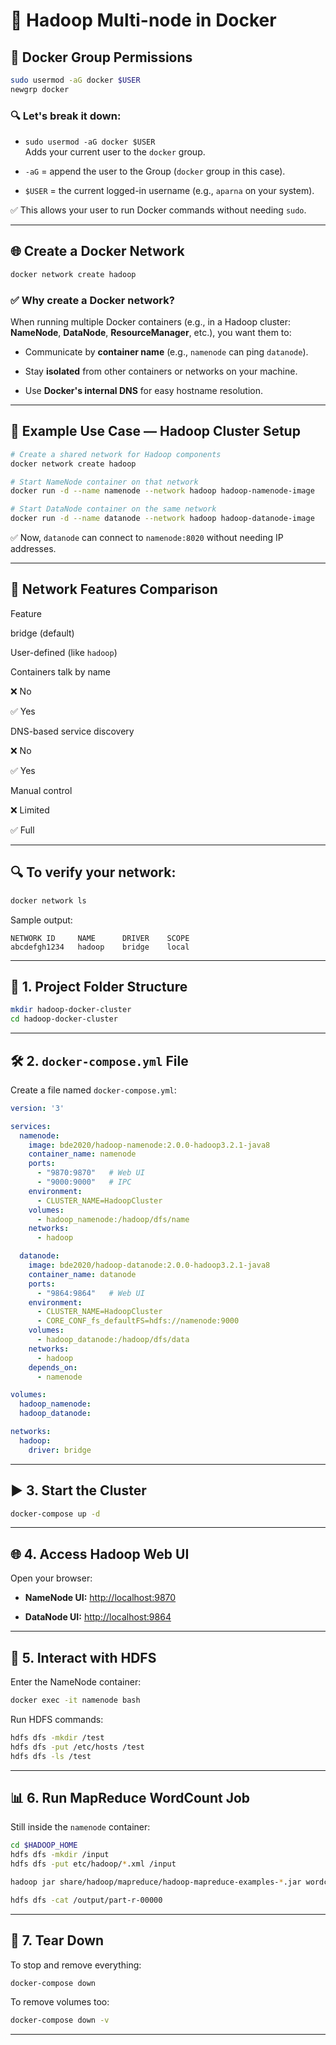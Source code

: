 # 🚀 Hadoop Multi-node in Docker

## 🔧 Docker Group Permissions

```bash
sudo usermod -aG docker $USER
newgrp docker

```

### 🔍 Let's break it down:

-   `sudo usermod -aG docker $USER`  
    Adds your current user to the `docker` group.
    
-   `-aG` = append the user to the Group (`docker` group in this case).
    
-   `$USER` = the current logged-in username (e.g., `aparna` on your system).
    

✅ This allows your user to run Docker commands without needing `sudo`.

----------

## 🌐 Create a Docker Network

```bash
docker network create hadoop

```

### ✅ Why create a Docker network?

When running multiple Docker containers (e.g., in a Hadoop cluster: **NameNode**, **DataNode**, **ResourceManager**, etc.), you want them to:

-   Communicate by **container name** (e.g., `namenode` can ping `datanode`).
    
-   Stay **isolated** from other containers or networks on your machine.
    
-   Use **Docker's internal DNS** for easy hostname resolution.
    

----------

## 🧠 Example Use Case — Hadoop Cluster Setup

```bash
# Create a shared network for Hadoop components
docker network create hadoop

# Start NameNode container on that network
docker run -d --name namenode --network hadoop hadoop-namenode-image

# Start DataNode container on the same network
docker run -d --name datanode --network hadoop hadoop-datanode-image

```

✅ Now, `datanode` can connect to `namenode:8020` without needing IP addresses.

----------

## 🌉 Network Features Comparison

Feature

bridge (default)

User-defined (like `hadoop`)

Containers talk by name

❌ No

✅ Yes

DNS-based service discovery

❌ No

✅ Yes

Manual control

❌ Limited

✅ Full

----------

## 🔍 To verify your network:

```bash
docker network ls

```

Sample output:

```
NETWORK ID     NAME      DRIVER    SCOPE
abcdefgh1234   hadoop    bridge    local

```

----------

## 📁 1. Project Folder Structure

```bash
mkdir hadoop-docker-cluster
cd hadoop-docker-cluster

```

----------

## 🛠️ 2. `docker-compose.yml` File

Create a file named `docker-compose.yml`:

```yaml
version: '3'

services:
  namenode:
    image: bde2020/hadoop-namenode:2.0.0-hadoop3.2.1-java8
    container_name: namenode
    ports:
      - "9870:9870"   # Web UI
      - "9000:9000"   # IPC
    environment:
      - CLUSTER_NAME=HadoopCluster
    volumes:
      - hadoop_namenode:/hadoop/dfs/name
    networks:
      - hadoop

  datanode:
    image: bde2020/hadoop-datanode:2.0.0-hadoop3.2.1-java8
    container_name: datanode
    ports:
      - "9864:9864"   # Web UI
    environment:
      - CLUSTER_NAME=HadoopCluster
      - CORE_CONF_fs_defaultFS=hdfs://namenode:9000
    volumes:
      - hadoop_datanode:/hadoop/dfs/data
    networks:
      - hadoop
    depends_on:
      - namenode

volumes:
  hadoop_namenode:
  hadoop_datanode:

networks:
  hadoop:
    driver: bridge

```

----------

## ▶️ 3. Start the Cluster

```bash
docker-compose up -d

```

----------

## 🌐 4. Access Hadoop Web UI

Open your browser:

-   **NameNode UI:** [http://localhost:9870](http://localhost:9870/)
    
-   **DataNode UI:** [http://localhost:9864](http://localhost:9864/)
    

----------

## 💾 5. Interact with HDFS

Enter the NameNode container:

```bash
docker exec -it namenode bash

```

Run HDFS commands:

```bash
hdfs dfs -mkdir /test
hdfs dfs -put /etc/hosts /test
hdfs dfs -ls /test

```

----------

## 📊 6. Run MapReduce WordCount Job

Still inside the `namenode` container:

```bash
cd $HADOOP_HOME
hdfs dfs -mkdir /input
hdfs dfs -put etc/hadoop/*.xml /input

hadoop jar share/hadoop/mapreduce/hadoop-mapreduce-examples-*.jar wordcount /input /output

hdfs dfs -cat /output/part-r-00000

```

----------

## 🧹 7. Tear Down

To stop and remove everything:

```bash
docker-compose down

```

To remove volumes too:

```bash
docker-compose down -v

```

----------